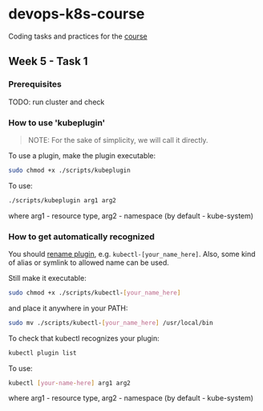 # devops-k8s-course

Coding tasks and practices for the [course](https://prometheus.org.ua/prometheus-plus/devops_and_kubernetes/)

## Week 5 - Task 1

### Prerequisites

TODO: run cluster and check

### How to use 'kubeplugin'

>NOTE: For the sake of simplicity, we will call it directly.

To use a plugin, make the plugin executable:

```sh
sudo chmod +x ./scripts/kubeplugin
```

To use:

```sh
./scripts/kubeplugin arg1 arg2
```

where arg1 - resource type, arg2 - namespace (by default - kube-system)

### How to get automatically recognized

You should [rename plugin](https://kubernetes.io/docs/tasks/extend-kubectl/kubectl-plugins/#naming-a-plugin),
e.g. `kubectl-[your_name_here]`. Also, some kind of alias or symlink to
allowed name can be used.

Still make it executable:

```sh
sudo chmod +x ./scripts/kubectl-[your_name_here]
```

and place it anywhere in your PATH:

```sh
sudo mv ./scripts/kubectl-[your_name_here] /usr/local/bin
```

To check that kubectl recognizes your plugin:

```sh
kubectl plugin list
```

To use:

```sh
kubectl [your-name-here] arg1 arg2
```

where arg1 - resource type, arg2 - namespace (by default - kube-system)
